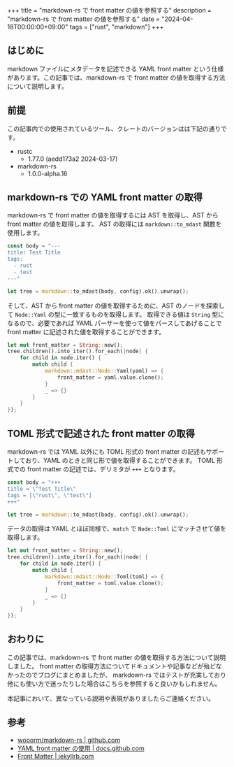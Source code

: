 +++
title = "markdown-rs で front matter の値を参照する"
description = "markdown-rs で front matter の値を参照する"
date = "2024-04-18T00:00:00+09:00"
tags = ["rust", "markdown"]
+++

## はじめに
markdown ファイルにメタデータを記述できる YAML front matter という仕様があります。この記事では、markdown-rs で front matter の値を取得する方法について説明します。

## 前提

この記事内での使用されているツール、クレートのバージョンはは下記の通りです。

- rustc
  - 1.77.0 (aedd173a2 2024-03-17)
- markdown-rs
  - 1.0.0-alpha.16

## markdown-rs での YAML front matter の取得

markdown-rs で front matter の値を取得するには AST を取得し、AST から front matter の値を取得します。
AST の取得には `markdown::to_mdast` 関数を使用します。

```rust
const body = "---
title: Test Title
tags:
  - rust
  - test
---"

let tree = markdown::to_mdast(body, config).ok().unwrap();
```

そして、AST から front matter の値を取得するために、AST のノードを探索して `Node::Yaml` の型に一致するものを取得します。
取得できる値は `String` 型になるので、必要であれば YAML パーサーを使って値をパースしてあげることで front matter に記述された値を取得することができます。

```rust
let mut front_matter = String::new();
tree.children().into_iter().for_each(|node| {
    for child in node.iter() {
        match child {
            markdown::mdast::Node::Yaml(yaml) => {
                front_matter = yaml.value.clone();
            }
            _ => {}
        }
    }
});
```

## TOML 形式で記述された front matter の取得

markdown-rs では YAML 以外にも TOML  形式の front matter の記述もサポートしており、YAML のときと同じ形で値を取得することができます。
TOML 形式での front matter の記述では、デリミタが `+++` となります。

```rust
const body = "+++
title = \"Test Title\"
tags = [\"rust\", \"test\"]
+++"

let tree = markdown::to_mdast(body, config).ok().unwrap();
```

データの取得は YAML とほぼ同様で、`match` で `Node::Toml` にマッチさせて値を取得します。

```rust
let mut front_matter = String::new();
tree.children().into_iter().for_each(|node| {
    for child in node.iter() {
        match child {
            markdown::mdast::Node::Toml(toml) => {
                front_matter = toml.value.clone();
            }
            _ => {}
        }
    }
});
```

## おわりに

この記事では、markdown-rs で front matter の値を取得する方法について説明しました。
front matter の取得方法についてドキュメントや記事などが殆どなかったのでブログにまとめましたが、 markdown-rs ではテストが充実しており他にも使い方で迷ったりした場合はこちらを参照すると良いかもしれません。

本記事において、異なっている説明や表現がありましたらご連絡ください。

## 参考

- [wooorm/markdown-rs | github.com](https://github.com/wooorm/markdown-rs)
- [YAML front matter の使用 | docs.github.com](https://docs.github.com/ja/contributing/writing-for-github-docs/using-yaml-frontmatter)
- [Front Matter | jekyllrb.com](https://jekyllrb.com/docs/front-matter/)
